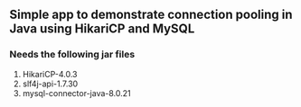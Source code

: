 ## Simple app to demonstrate connection pooling in Java using HikariCP and MySQL
### Needs the following jar files
1. HikariCP-4.0.3
2. slf4j-api-1.7.30
3. mysql-connector-java-8.0.21
